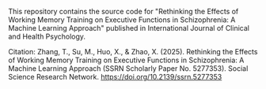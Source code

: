This repository contains the source code for "Rethinking the Effects of Working Memory Training on Executive Functions in Schizophrenia: A Machine Learning Approach" published in International Journal of Clinical and Health Psychology.

Citation: Zhang, T., Su, M., Huo, X., & Zhao, X. (2025). Rethinking the Effects of Working Memory Training on Executive Functions in Schizophrenia: A Machine Learning Approach (SSRN Scholarly Paper No. 5277353). Social Science Research Network. https://doi.org/10.2139/ssrn.5277353
